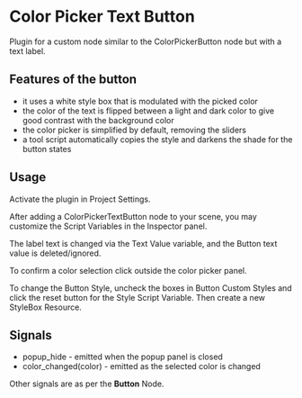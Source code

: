 # Color Picker Text Button
Plugin for a custom node similar to the ColorPickerButton node but with a text label.

## Features of the button

* it uses a white style box that is modulated with the picked color
* the color of the text is flipped between a light and dark color to give good contrast with the background color
* the color picker is simplified by default, removing the sliders
* a tool script automatically copies the style and darkens the shade for the button states

## Usage

Activate the plugin in Project Settings.

After adding a ColorPickerTextButton node to your scene, you may customize the Script Variables in the Inspector panel. 

The label text is changed via the Text Value variable, and the Button text value is deleted/ignored.

To confirm a color selection click outside the color picker panel.

To change the Button Style, uncheck the boxes in Button Custom Styles and click the reset button for the Style Script Variable. Then create a new StyleBox Resource.

## Signals

* popup_hide - emitted when the popup panel is closed
* color_changed(color) - emitted as the selected color is changed

Other signals are as per the **Button** Node.
